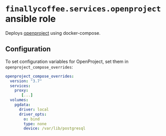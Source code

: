 # `finallycoffee.services.openproject` ansible role

Deploys [openproject](https://www.openproject.org/) using docker-compose.

## Configuration

To set configuration variables for OpenProject, set them in `openproject_compose_overrides`:
```yaml
openproject_compose_overrides:
  version: "3.7"
  services:
    proxy:
       [...]
  volumes:
    pgdata:
      driver: local
      driver_opts:
        o: bind
        type: none
        device: /var/lib/postgresql
```
